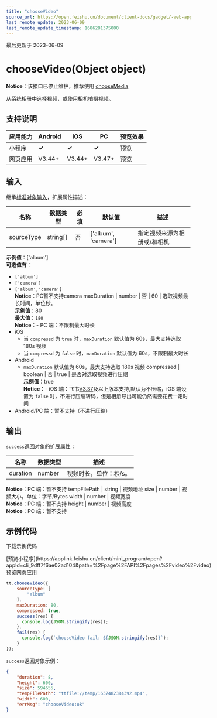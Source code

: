 ```yaml
---
title: "chooseVideo"
source_url: https://open.feishu.cn/document/client-docs/gadget/-web-app-api/media/video/choosevideo
last_remote_update: 2023-06-09
last_remote_update_timestamp: 1686281375000
---
```

最后更新于 2023-06-09

# chooseVideo(Object object)
**Notice**：该接口已停止维护，推荐使用 [chooseMedia](https://open.feishu.cn/document/uYjL24iN/uITMx4iMxEjLyETM/choosemedia)

从系统相册中选择视频，或使用相机拍摄视频。

## 支持说明

应用能力 | Android | iOS | PC | 预览效果
--- | --- | --- | --- | ---
小程序 | **✓** | **✓** | **✓** | [预览](https://applink.feishu.cn/client/mini_program/open?appId=cli_9dff7f6ae02ad104&path=%2Fpage%2FAPI%2Fpages%2Fvideo%2Fvideo)
网页应用 | V3.44+ | V3.44+ | V3.47+ | 预览

## 输入

继承[标准对象输入](https://open.feishu.cn/document/uYjL24iN/ukzNy4SO3IjL5cjM)，扩展属性描述：

名称 | 数据类型 | 必填 | 默认值 | 描述
--- | --- | --- | --- | ---
sourceType | string[] | 否 | ['album', 'camera'] | 指定视频来源为相册或/和相机  
**示例值**：['album']  
**可选值有**：  
- `['album']`  
- `['camera']`  
- `['album','camera']`              
**Notice**：PC暂不支持camera
maxDuration | number | 否 | 60 | 选取视频最长时间，单位秒。  
**示例值**：80  
**最大值**：`180`  
**Notice**：- PC 端：不限制最大时长  
- iOS  
	- 当 `compressd` 为 `true` 时，`maxDuration` 默认值为 60s，最大支持选取 180s 视频  
	- 当 `compressd` 为 `false` 时，`maxDuration` 默认值为 60s，不限制最大时长  
- Android  
	- `maxDuration` 默认值为 60s，最大支持选取 180s 视频
compressed | boolean | 否 | true | 是否对选取视频进行压缩  
**示例值**：true  
**Notice**：- iOS 端：飞书[V3.37](https://open.feishu.cn/document/uYjL24iN/uAjMuAjMuAjM/version-compatibility)及以上版本支持,默认为不压缩，iOS 端设置为 `false` 时，不进行压缩转码，但是相册导出可能仍然需要花费一定时间  
- Android/PC 端：暂不支持（不进行压缩）

## 输出

`success`返回对象的扩展属性：

名称 | 数据类型 | 描述
--- | --- | ---
duration | number | 视频时长，单位：秒/s。  
**Notice**：PC 端：暂不支持
tempFilePath | string | 视频地址
size | number | 视频大小，单位：字节/Bytes
width | number | 视频宽度  
**Notice**：PC 端：暂不支持
height | number | 视频高度  
**Notice**：PC 端：暂不支持

## 示例代码

<md-download-code href="https://open.feishu.cn/document/uYjL24iN/uYDM04iNwQjL2ADN" mobileDisplay="none">下载示例代码</md-download-code>

<div style="display: flex">
          [预览小程序](https://applink.feishu.cn/client/mini_program/open?appId=cli_9dff7f6ae02ad104&path=%2Fpage%2FAPI%2Fpages%2Fvideo%2Fvideo)
          预览网页应用

</div> 

```js
tt.chooseVideo({
    sourceType: [
        "album"
    ],
    maxDuration: 80,
    compressed: true,
    success(res) {
      console.log(JSON.stringify(res));
    },
    fail(res) {
      console.log(`chooseVideo fail: ${JSON.stringify(res)}`);
    }
});
```

`success`返回对象示例：
```json
{
    "duration": 8,
    "height": 600,
    "size": 594655,
    "tempFilePath": "ttfile://temp/1637482384392.mp4",
    "width": 600,
    "errMsg": "chooseVideo:ok"
}
```
